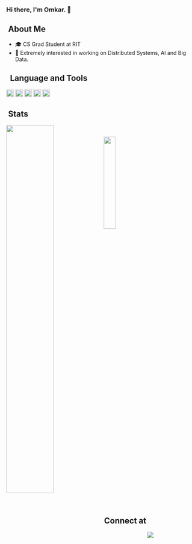 ### Hi there, I'm Omkar. 👋

## &nbsp;About Me

- 🎓 CS Grad Student at RIT
- 🔭 Extremely interested in working on Distributed Systems, AI and Big Data.

## &nbsp; Language and Tools
<code><img height="20" src="https://raw.githubusercontent.com/okakade05/okakade05/master/assets/python.svg"></code>
<code><img height="20" src="https://raw.githubusercontent.com/okakade05/okakade05/master/assets/java.svg"></code>
<code><img height="20" src="https://raw.githubusercontent.com/okakade05/okakade05/master/assets/mysql.svg"></code>
<code><img height="20" src="https://raw.githubusercontent.com/okakade05/okakade05/master/assets/amazonaws.svg"></code>
<code><img height="20" src="https://raw.githubusercontent.com/okakade05/okakade05/master/assets/docker.svg"></code>

## &nbsp;Stats

<p>&nbsp;<img align="left" src="https://github-readme-stats-eight-theta.vercel.app/api?username=okakade05&show_icons=true&theme=dark&include_all_commits=true&count_private=true" width="50%"/></p>
<p>&nbsp;<img align="center" src="https://github-readme-stats-eight-theta.vercel.app/api/top-langs/?username=okakade05&layout=compact&theme=dark"width="25%"/></p>

## &nbsp;Connect at
<p align="center">&nbsp;
<a href="https://www.linkedin.com/in/omkarkakade/"><img src="https://img.shields.io/badge/-Omkar%20Kakade-0077B5?style=flat-square&logo=Linkedin&logoColor=white"/></a>
</p>
